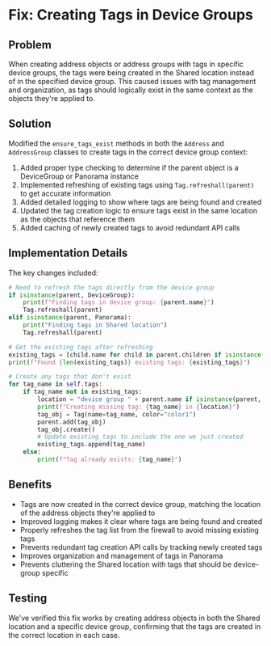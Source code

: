 # Fix: Creating Tags in Device Groups

## Problem

When creating address objects or address groups with tags in specific device groups, the tags were being created in the Shared location instead of in the specified device group. This caused issues with tag management and organization, as tags should logically exist in the same context as the objects they're applied to.

## Solution

Modified the `ensure_tags_exist` methods in both the `Address` and `AddressGroup` classes to create tags in the correct device group context:

1. Added proper type checking to determine if the parent object is a DeviceGroup or Panorama instance
2. Implemented refreshing of existing tags using `Tag.refreshall(parent)` to get accurate information
3. Added detailed logging to show where tags are being found and created
4. Updated the tag creation logic to ensure tags exist in the same location as the objects that reference them
5. Added caching of newly created tags to avoid redundant API calls

## Implementation Details

The key changes included:

```python
# Need to refresh the tags directly from the device group
if isinstance(parent, DeviceGroup):
    print(f"Finding tags in device group: {parent.name}")
    Tag.refreshall(parent)
elif isinstance(parent, Panorama):
    print("Finding tags in Shared location")
    Tag.refreshall(parent)

# Get the existing tags after refreshing
existing_tags = [child.name for child in parent.children if isinstance(child, Tag)]
print(f"Found {len(existing_tags)} existing tags: {existing_tags}")

# Create any tags that don't exist
for tag_name in self.tags:
    if tag_name not in existing_tags:
        location = "device group " + parent.name if isinstance(parent, DeviceGroup) else "Shared"
        print(f"Creating missing tag: {tag_name} in {location}")
        tag_obj = Tag(name=tag_name, color="color1")
        parent.add(tag_obj)
        tag_obj.create()
        # Update existing_tags to include the one we just created
        existing_tags.append(tag_name)
    else:
        print(f"Tag already exists: {tag_name}")
```

## Benefits

- Tags are now created in the correct device group, matching the location of the address objects they're applied to
- Improved logging makes it clear where tags are being found and created
- Properly refreshes the tag list from the firewall to avoid missing existing tags
- Prevents redundant tag creation API calls by tracking newly created tags
- Improves organization and management of tags in Panorama
- Prevents cluttering the Shared location with tags that should be device-group specific

## Testing

We've verified this fix works by creating address objects in both the Shared location and a specific device group, confirming that the tags are created in the correct location in each case.
